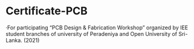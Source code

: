 # Certificate-PCB
·For participating “PCB Design &amp; Fabrication Workshop” organized by IEE student branches of university of Peradeniya and Open University of Sri-Lanka. (2021)
